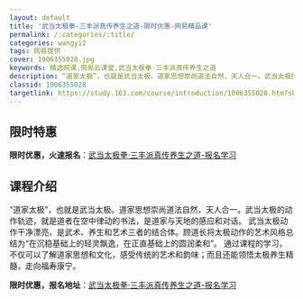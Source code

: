 ```yaml
---
layout: default
title: '武当太极拳·三丰派真传养生之道-限时优惠-网易精品课'
permalink: /:categories/:title/
categories: wangyi2
tags: 网易提供
cover: 1006355028.jpg
keywords: 精选网课,网易云课堂,武当太极拳·三丰派真传养生之道
description: “道家太极”，也就是武当太极。道家思想崇尚道法自然，天人合一。武当太极的动作轨迹，就是道者在空中律动的书法，是道家与天地
classid: 1006355028
targetlink: https://study.163.com/course/introduction/1006355028.htm?share=1&shareId=1025206652&utm_campaign=share&utm_medium=iphoneShare&utm_source=&utm_u=1025206652
---
```


## 限时特惠

**限时优惠，火速报名**：[武当太极拳·三丰派真传养生之道-报名学习](https://study.163.com/course/introduction/1006355028.htm?share=1&shareId=1025206652&utm_campaign=share&utm_medium=iphoneShare&utm_source=&utm_u=1025206652)

## 课程介绍

“道家太极”，也就是武当太极。道家思想崇尚道法自然，天人合一。武当太极的动作轨迹，就是道者在空中律动的书法，是道家与天地的感应和对话。 武当太极动作干净漂亮，是武术、养生和艺术三者的结合体。顾道长将太极动作的艺术风格总结为“在沉稳基础上的轻灵飘逸，在正直基础上的圆润柔和”。 通过课程的学习，不仅可以了解道家思想和文化，感受传统的艺术和韵味；而且还能领悟太极养生精髓，走向福寿康宁。

**限时优惠，报名地址**：[武当太极拳·三丰派真传养生之道-报名学习](https://study.163.com/course/introduction/1006355028.htm?share=1&shareId=1025206652&utm_campaign=share&utm_medium=iphoneShare&utm_source=&utm_u=1025206652)

